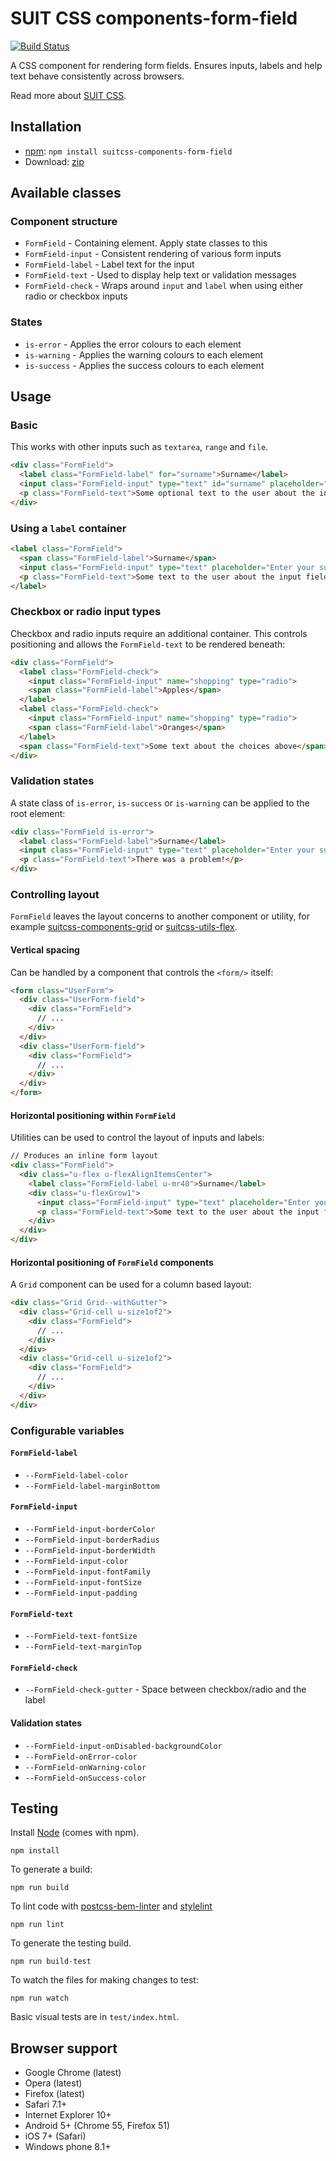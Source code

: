 # SUIT CSS components-form-field

[![Build Status](https://travis-ci.org/simonsmith/suitcss-components-form-field.svg?branch=master)](https://travis-ci.org/simonsmith/suitcss-components-form-field)

A CSS component for rendering form fields. Ensures inputs, labels and help text
behave consistently across browsers.

Read more about [SUIT CSS](https://github.com/suitcss/suit/).

## Installation

* [npm](http://npmjs.org/): `npm install suitcss-components-form-field`
* Download: [zip](https://github.com/simonsmith/suitcss-components-form-field/releases/latest)

## Available classes

### Component structure

* `FormField` - Containing element. Apply state classes to this
* `FormField-input` - Consistent rendering of various form inputs
* `FormField-label` - Label text for the input
* `FormField-text` - Used to display help text or validation messages
* `FormField-check` - Wraps around `input` and `label` when using either radio
  or checkbox inputs

### States

* `is-error` - Applies the error colours to each element
* `is-warning` - Applies the warning colours to each element
* `is-success` - Applies the success colours to each element

## Usage

### Basic

This works with other inputs such as `textarea`, `range` and `file`.

```html
<div class="FormField">
  <label class="FormField-label" for="surname">Surname</label>
  <input class="FormField-input" type="text" id="surname" placeholder="Enter your surname">
  <p class="FormField-text">Some optional text to the user about the input field</p>
</div>
```

### Using a `label` container

```html
<label class="FormField">
  <span class="FormField-label">Surname</span>
  <input class="FormField-input" type="text" placeholder="Enter your surname">
  <p class="FormField-text">Some text to the user about the input field</p>
</label>
```

### Checkbox or radio input types

Checkbox and radio inputs require an additional container. This controls
positioning and allows the `FormField-text` to be rendered beneath:

```html
<div class="FormField">
  <label class="FormField-check">
    <input class="FormField-input" name="shopping" type="radio">
    <span class="FormField-label">Apples</span>
  </label>
  <label class="FormField-check">
    <input class="FormField-input" name="shopping" type="radio">
    <span class="FormField-label">Oranges</span>
  </label>
  <span class="FormField-text">Some text about the choices above</span>
</div>
```

### Validation states

A state class of `is-error`, `is-success` or `is-warning` can be applied to the
root element:

```html
<div class="FormField is-error">
  <label class="FormField-label">Surname</label>
  <input class="FormField-input" type="text" placeholder="Enter your surname">
  <p class="FormField-text">There was a problem!</p>
</div>
```

### Controlling layout

`FormField` leaves the layout concerns to another component or utility, for
example [suitcss-components-grid](https://github.com/suitcss/components-grid) or
[suitcss-utils-flex](https://github.com/suitcss/utils-flex).

#### Vertical spacing

Can be handled by a component that controls the `<form/>` itself:

```html
<form class="UserForm">
  <div class="UserForm-field">
    <div class="FormField">
      // ...
    </div>
  </div>
  <div class="UserForm-field">
    <div class="FormField">
      // ...
    </div>
  </div>
</form>
```

#### Horizontal positioning within `FormField`

Utilities can be used to control the layout of inputs and labels:

```html
// Produces an inline form layout
<div class="FormField">
  <div class="u-flex u-flexAlignItemsCenter">
    <label class="FormField-label u-mr40">Surname</label>
    <div class="u-flexGrow1">
      <input class="FormField-input" type="text" placeholder="Enter your surname">
      <p class="FormField-text">Some text to the user about the input field</p>
    </div>
  </div>
</div>
```

#### Horizontal positioning of `FormField` components

A `Grid` component can be used for a column based layout:

```html
<div class="Grid Grid--withGutter">
  <div class="Grid-cell u-size1of2">
    <div class="FormField">
      // ...
    </div>
  </div>
  <div class="Grid-cell u-size1of2">
    <div class="FormField">
      // ...
    </div>
  </div>
</div>
```

### Configurable variables

#### `FormField-label`

* `--FormField-label-color`
* `--FormField-label-marginBottom`

#### `FormField-input`

* `--FormField-input-borderColor`
* `--FormField-input-borderRadius`
* `--FormField-input-borderWidth`
* `--FormField-input-color`
* `--FormField-input-fontFamily`
* `--FormField-input-fontSize`
* `--FormField-input-padding`

#### `FormField-text`

* `--FormField-text-fontSize`
* `--FormField-text-marginTop`

#### `FormField-check`

* `--FormField-check-gutter` - Space between checkbox/radio and the label

#### Validation states

* `--FormField-input-onDisabled-backgroundColor`
* `--FormField-onError-color`
* `--FormField-onWarning-color`
* `--FormField-onSuccess-color`

## Testing

Install [Node](http://nodejs.org) (comes with npm).

```
npm install
```

To generate a build:

```
npm run build
```

To lint code with [postcss-bem-linter](https://github.com/postcss/postcss-bem-linter) and [stylelint](http://stylelint.io/)

```
npm run lint
```

To generate the testing build.

```
npm run build-test
```

To watch the files for making changes to test:

```
npm run watch
```

Basic visual tests are in `test/index.html`.

## Browser support

* Google Chrome (latest)
* Opera (latest)
* Firefox (latest)
* Safari 7.1+
* Internet Explorer 10+
* Android 5+ (Chrome 55, Firefox 51)
* iOS 7+ (Safari)
* Windows phone 8.1+

